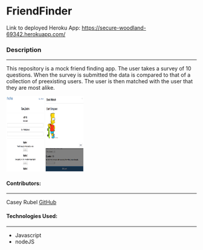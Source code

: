 # FriendFinder

Link to deployed Heroku App: https://secure-woodland-69342.herokuapp.com/

### Description
***

This repository is a mock friend finding app. The user takes a survey of 10 questions. When the survey is submitted the data is compared to that of a collection of preexisting users. The user is then matched with the user that they are most alike.

<img src="app/public/img/SS2.png" height="200" width="100">
<img src="app/public/img/SS1.png" height="200" width="100">


#### Contributors:
***

Casey Rubel [GitHub](https://github.com/caseyrubel)



#### Technologies Used:
***

* Javascript
* nodeJS